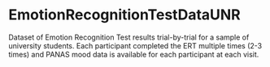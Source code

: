 # EmotionRecognitionTestDataUNR
Dataset of Emotion Recognition Test results trial-by-trial for a sample of university students. Each participant completed the ERT multiple times (2-3 times) and PANAS mood data is available for each participant at each visit. 

